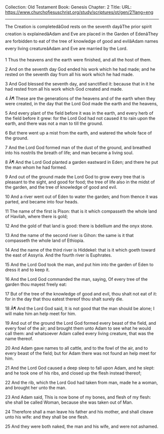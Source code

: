 Collection: Old Testament
Book: Genesis
Chapter: 2
Title: 
URL: https://www.churchofjesuschrist.org/study/scriptures/ot/gen/2?lang=eng

---

The Creation is completedâGod rests on the seventh dayâThe prior spirit creation is explainedâAdam and Eve are placed in the Garden of EdenâThey are forbidden to eat of the tree of knowledge of good and evilâAdam names every living creatureâAdam and Eve are married by the Lord.

1 Thus the heavens and the earth were finished, and all the host of them.

2 And on the seventh day God ended his work which he had made; and he rested on the seventh day from all his work which he had made.

3 And God blessed the seventh day, and sanctified it: because that in it he had rested from all his work which God created and made.

4 Â¶ These are the generations of the heavens and of the earth when they were created, in the day that the Lord God made the earth and the heavens,

5 And every plant of the field before it was in the earth, and every herb of the field before it grew: for the Lord God had not caused it to rain upon the earth, and there was not a man to till the ground.

6 But there went up a mist from the earth, and watered the whole face of the ground.

7 And the Lord God formed man of the dust of the ground, and breathed into his nostrils the breath of life; and man became a living soul.

8 Â¶ And the Lord God planted a garden eastward in Eden; and there he put the man whom he had formed.

9 And out of the ground made the Lord God to grow every tree that is pleasant to the sight, and good for food; the tree of life also in the midst of the garden, and the tree of knowledge of good and evil.

10 And a river went out of Eden to water the garden; and from thence it was parted, and became into four heads.

11 The name of the first is Pison: that is it which compasseth the whole land of Havilah, where there is gold;

12 And the gold of that land is good: there is bdellium and the onyx stone.

13 And the name of the second river is Gihon: the same is it that compasseth the whole land of Ethiopia.

14 And the name of the third river is Hiddekel: that is it which goeth toward the east of Assyria. And the fourth river is Euphrates.

15 And the Lord God took the man, and put him into the garden of Eden to dress it and to keep it.

16 And the Lord God commanded the man, saying, Of every tree of the garden thou mayest freely eat:

17 But of the tree of the knowledge of good and evil, thou shalt not eat of it: for in the day that thou eatest thereof thou shalt surely die.

18 Â¶ And the Lord God said, It is not good that the man should be alone; I will make him an help meet for him.

19 And out of the ground the Lord God formed every beast of the field, and every fowl of the air; and brought them unto Adam to see what he would call them: and whatsoever Adam called every living creature, that was the name thereof.

20 And Adam gave names to all cattle, and to the fowl of the air, and to every beast of the field; but for Adam there was not found an help meet for him.

21 And the Lord God caused a deep sleep to fall upon Adam, and he slept: and he took one of his ribs, and closed up the flesh instead thereof;

22 And the rib, which the Lord God had taken from man, made he a woman, and brought her unto the man.

23 And Adam said, This is now bone of my bones, and flesh of my flesh: she shall be called Woman, because she was taken out of Man.

24 Therefore shall a man leave his father and his mother, and shall cleave unto his wife: and they shall be one flesh.

25 And they were both naked, the man and his wife, and were not ashamed.
